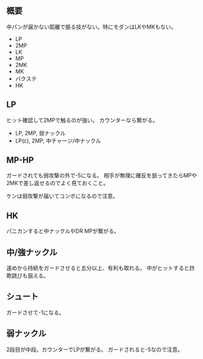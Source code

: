 ## 概要

中パンが届かない距離で振る技がない。特にモダンはLKやMKもない。

- LP
- 2MP
- LK
- MP
- 2MK
- MK
- バクステ
- HK

## LP

ヒット確認して2MPで触るのが強い。
カウンターなら繋がる。

- LP, 2MP, 弱ナックル
- LP(c), 2MP, 中チャージ/中ナックル

## MP-HP

ガードされても弱攻撃の外で-5になる。
相手が無理に確反を狙ってきたらMPや2MKで差し返せるのでよく見ておくこと。

ケンは弱攻撃が届いてコンボになるので注意。

## HK

パニカンすると中ナックルやDR MPが繋がる。

## 中/強ナックル

遠めから持続をガードさせると五分以上、有利も取れる。
中がヒットすると詐欺跳びも狙える。

## シュート

ガードさせて-1になる。

## 弱ナックル

2段目が中段。カウンターでLPが繋がる。
ガードされると-5なので注意。
